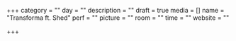 +++
category = ""
day = ""
description = ""
draft = true
media = []
name = "Transforma ft. Shed"
perf = ""
picture = ""
room = ""
time = ""
website = ""

+++
